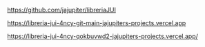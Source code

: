 https://github.com/jajupiter/libreriaJUI

https://libreria-jui-4ncy-git-main-jajupiters-projects.vercel.app

https://libreria-jui-4ncy-qokbuvwd2-jajupiters-projects.vercel.app/